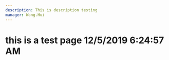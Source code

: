 ```yaml
---
description: This is description testing
manager: Wang.Hui
---
```

# this is a test page 12/5/2019 6:24:57 AM